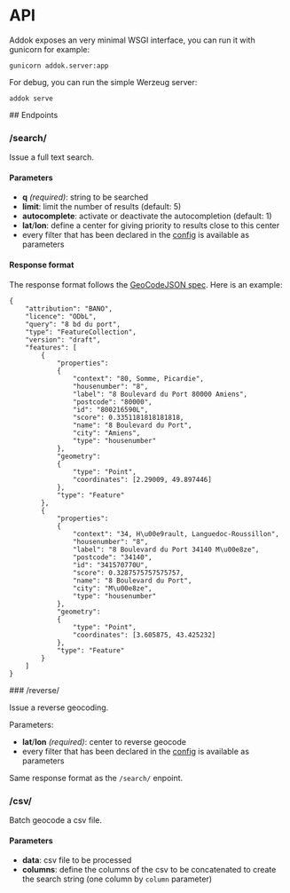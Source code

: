 # API

Addok exposes an very minimal WSGI interface, you can run it with gunicorn
for example:

    gunicorn addok.server:app

For debug, you can run the simple Werzeug server:

    addok serve

## Endpoints

### /search/

Issue a full text search.

#### Parameters

- **q** *(required)*: string to be searched
- **limit**: limit the number of results (default: 5)
- **autocomplete**: activate or deactivate the autocompletion (default: 1)
- **lat**/**lon**: define a center for giving priority to results close to this center
- every filter that has been declared in the [config](config.md) is available as parameters

#### Response format

The response format follows the [GeoCodeJSON spec](https://github.com/yohanboniface/geocodejson-spec).
Here is an example:

```
{
    "attribution": "BANO",
    "licence": "ODbL",
    "query": "8 bd du port",
    "type": "FeatureCollection",
    "version": "draft",
    "features": [
        {
            "properties":
            {
                "context": "80, Somme, Picardie",
                "housenumber": "8",
                "label": "8 Boulevard du Port 80000 Amiens",
                "postcode": "80000",
                "id": "800216590L",
                "score": 0.3351181818181818,
                "name": "8 Boulevard du Port",
                "city": "Amiens",
                "type": "housenumber"
            },
            "geometry":
            {
                "type": "Point",
                "coordinates": [2.29009, 49.897446]
            },
            "type": "Feature"
        },
        {
            "properties":
            {
                "context": "34, H\u00e9rault, Languedoc-Roussillon",
                "housenumber": "8",
                "label": "8 Boulevard du Port 34140 M\u00e8ze",
                "postcode": "34140",
                "id": "341570770U",
                "score": 0.3287575757575757,
                "name": "8 Boulevard du Port",
                "city": "M\u00e8ze",
                "type": "housenumber"
            },
            "geometry":
            {
                "type": "Point",
                "coordinates": [3.605875, 43.425232]
            },
            "type": "Feature"
        }
    ]
}
```

### /reverse/

Issue a reverse geocoding.

Parameters:

- **lat**/**lon** *(required)*: center to reverse geocode
- every filter that has been declared in the [config](config.md) is available as
  parameters

Same response format as the `/search/` enpoint.


### /csv/

Batch geocode a csv file.

#### Parameters

- **data**: csv file to be processed
- **columns**: define the columns of the csv to be concatenated to create the
search string (one column by `column` parameter)
